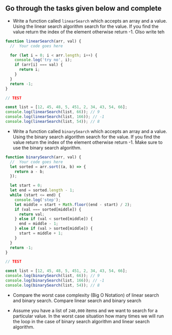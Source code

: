 ## Go through the tasks given below and complete

- Write a function called `linearSearch` which accepts an array and a value. Using the linear search algorithm search for the value. If you find the value return the index of the element otherwise return -1. Olso write teh

```js
function linearSearch(arr, val) {
  //  Your code goes here

  for (let i = 0; i < arr.length; i++) {
    console.log('try no', i);
    if (arr[i] === val) {
      return i;
    }
  }
  return -1;
}

// TEST

const list = [12, 45, 48, 5, 451, 2, 34, 43, 54, 66];
console.log(linearSearch(list, 66)); // 9
console.log(linearSearch(list, 166)); // -1
console.log(linearSearch(list, 54)); // 8
```

- Write a function called `binarySearch` which accepts an array and a value. Using the binary search algorithm search for the value. If you find the value return the index of the element otherwise return -1. Make sure to use the binary search algorithm.

```js
function binarySearch(arr, val) {
  //  Your code goes here
  let sorted = arr.sort((a, b) => {
    return a - b;
  });

  let start = 0;
  let end = sorted.length - 1;
  while (start <= end) {
    console.log('step');
    let middle = start + Math.floor((end - start) / 2);
    if (val === sorted[middle]) {
      return val;
    } else if (val < sorted[middle]) {
      end = middle - 1;
    } else if (val > sorted[middle]) {
      start = middle + 1;
    }
  }
  return -1;
}

// TEST

const list = [12, 45, 48, 5, 451, 2, 34, 43, 54, 66];
console.log(binarySearch(list, 66)); // 9
console.log(binarySearch(list, 166)); // -1
console.log(binarySearch(list, 54)); // 8
```

- Compare the worst case complexity (Big O Notation) of linear search and binary search. Compare linear search and binary search

- Assume you have a list of `240,000` items and we want to search for a particular value. In the worst case situation how many times we will run the loop in the case of binary search algorithm and linear search algorithm.
